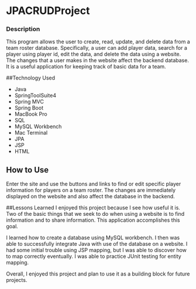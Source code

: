 # JPACRUDProject

### Description
This program allows the user to create, read, update, and delete data from a team roster database. Specifically, a user can add player data, search for a player using player id, edit the data, and delete the data using a website. The changes that a user makes in the website affect the backend database. It is a useful application for keeping track of basic data for a team.

##Technology Used
* Java 
* SpringToolSuite4
* Spring MVC
* Spring Boot
* MacBook Pro
* SQL
* MySQL Workbench
* Mac Terminal
* JPA
* JSP
* HTML

## How to Use

Enter the site and use the buttons and links to find or edit specific player information for players on a team roster. The changes are immediately displayed on the website and also affect the database in the backend.

##Lessons Learned
I enjoyed this project because I see how useful it is. Two of the basic things that we seek to do when using a website is to find information and to share information. This application accomplishes this goal.

I learned how to create a database using MySQL workbench. I then was able to successfully integrate Java with use of the database on a website. I had some initial trouble using JSP mapping, but I was able to discover how to map correctly eventually. I was able to practice JUnit testing for entity mapping.

Overall, I enjoyed this project and plan to use it as a building block for future projects.


